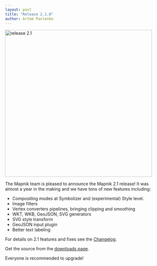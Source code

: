 ```yaml
---
layout: post
title: "Release 2.1.0"
author: Artem Pavlenko
---
```


<img alt="release 2.1" src="http://localhost:4000/images/release-2.1.png" width="480"/>

The Mapnik team is pleased to announce the Mapnik 2.1 release! It was almost a year in the making and we have tons of new features including:

* Compositing modes at Symbolizer and (experimental) Style level.
* Image filters
* Vertex converters pipelines, bringing clipping and smoothing
* WKT, WKB, GeoJSON, SVG generators
* SVG style transform
* GeoJSON input plugin
* Better text labeling

For details on 2.1 features and fixes see the [Changelog](https://github.com/mapnik/mapnik/wiki/Release2.1.0).

Get the source from the [downloads page](http://mapnik.org/download/).

Everyone is recommended to upgrade!
